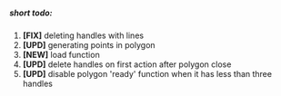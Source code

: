 
##### short todo:
1. __[FIX]__ deleting handles with lines
2. __[UPD]__ generating points in polygon
3. __[NEW]__ load function
4. __[UPD]__ delete handles on first action after polygon close
5. __[UPD]__ disable polygon 'ready' function when it has less than three handles
